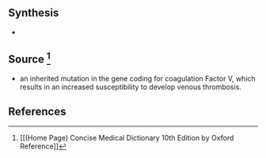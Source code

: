 ## Synthesis
- 
## Source [^1]
- an inherited mutation in the gene coding for coagulation Factor V, which results in an increased susceptibility to develop venous thrombosis.
## References

[^1]: [[(Home Page) Concise Medical Dictionary 10th Edition by Oxford Reference]]